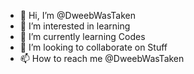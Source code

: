 - 👋 Hi, I’m @DweebWasTaken
- 👀 I’m interested in learning
- 🌱 I’m currently learning Codes
- 💞️ I’m looking to collaborate on Stuff
- 📫 How to reach me @DweebWasTaken

<!---
DweebWasTaken/DweebWasTaken is a ✨ special ✨ repository because its `README.md` (this file) appears on your GitHub profile.
You can click the Preview link to take a look at your changes.
--->
